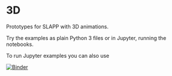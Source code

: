 # 3D

Prototypes for SLAPP with 3D animations.

Try the examples as plain Python 3 files or in Jupyter, running the notebooks.

To run Jupyter examples you can also use


[![Binder](https://mybinder.org/badge_logo.svg)](https://mybinder.org/v2/gh/terna/3D/master)
